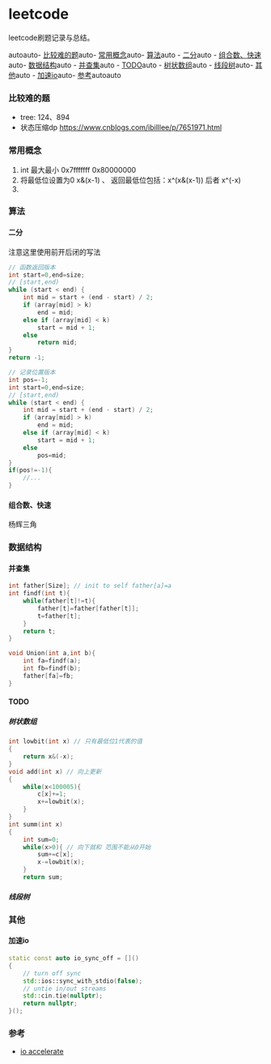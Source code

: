 leetcode
=======
leetcode刷题记录与总结。

<!-- TOC -->
autoauto- [比较难的题](#比较难的题)auto- [常用概念](#常用概念)auto- [算法](#算法)auto    - [二分](#二分)auto    - [组合数、快速](#组合数快速)auto- [数据结构](#数据结构)auto    - [并查集](#并查集)auto    - [TODO](#todo)auto        - [树状数组](#树状数组)auto        - [线段树](#线段树)auto- [其他](#其他)auto    - [加速io](#加速io)auto- [参考](#参考)autoauto
<!-- /TOC -->


###  比较难的题

- tree: 124、894
- 状态压缩dp
https://www.cnblogs.com/ibilllee/p/7651971.html

###  常用概念

1. int 最大最小 0x7fffffff 0x80000000
2. 将最低位设置为0  x&(x-1) 、 返回最低位包括：x^(x&(x-1)) 后者 x^(-x)
3. 




###  算法

####   二分
注意这里使用前开后闭的写法
```c++
// 函数返回版本
int start=0,end=size;
// [start,end)
while (start < end) {
    int mid = start + (end - start) / 2;
    if (array[mid] > k)
        end = mid;
    else if (array[mid] < k)
        start = mid + 1;
    else
        return mid;
}
return -1;

// 记录位置版本
int pos=-1;
int start=0,end=size;
// [start,end)
while (start < end) {
    int mid = start + (end - start) / 2;
    if (array[mid] > k)
        end = mid;
    else if (array[mid] < k)
        start = mid + 1;
    else
        pos=mid;
}
if(pos!=-1){
    //...
}
```
#### 组合数、快速
杨辉三角


### 数据结构
  
####  并查集
```c++
int father[Size]; // init to self father[a]=a
int findf(int t){
    while(father[t]!=t){
        father[t]=father[father[t]];
        t=father[t];
    }
    return t;
}

void Union(int a,int b){
    int fa=findf(a);
    int fb=findf(b);
    father[fa]=fb;
}
```
#### TODO
##### 树状数组

```c++
int lowbit(int x) // 只有最低位1代表的值
{
	return x&(-x);
}
void add(int x) // 向上更新
{
	while(x<100005){
		c[x]+=1;
		x+=lowbit(x);
	}
}
int summ(int x)
{
	int sum=0;
	while(x>0){ // 向下就和 范围不能从0开始
		sum+=c[x];
		x-=lowbit(x);
	}
	return sum;
```

##### 线段树


### 其他

#### 加速io

```c++
static const auto io_sync_off = []()
{
    // turn off sync
    std::ios::sync_with_stdio(false);
    // untie in/out streams
    std::cin.tie(nullptr);
    return nullptr;
}();
```

### 参考
- [io accelerate](https://blog.csdn.net/qq_32320399/article/details/81518476)
